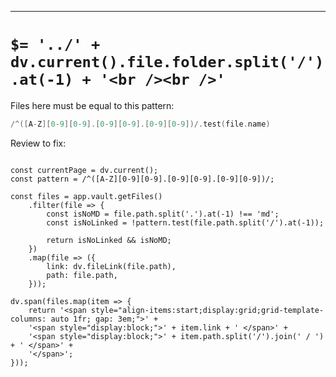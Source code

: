 ----

# `$= '../' + dv.current().file.folder.split('/').at(-1) + '<br /><br />'`

Files here must be equal to this pattern: 

```cpp
/^([A-Z][0-9][0-9].[0-9][0-9].[0-9][0-9])/.test(file.name)
```

Review to fix:

```dataviewjs

const currentPage = dv.current();
const pattern = /^([A-Z][0-9][0-9].[0-9][0-9].[0-9][0-9])/;

const files = app.vault.getFiles()
	.filter(file => {
		const isNoMD = file.path.split('.').at(-1) !== 'md'; 
		const isNoLinked = !pattern.test(file.path.split('/').at(-1));
		
		return isNoLinked && isNoMD;  
	})
	.map(file => ({ 
		link: dv.fileLink(file.path),
		path: file.path,
	}));

dv.span(files.map(item => {
	return '<span style="align-items:start;display:grid;grid-template-columns: auto 1fr; gap: 3em;">' +
	'<span style="display:block;">' + item.link + ' </span>' +
	'<span style="display:block;">' + item.path.split('/').join(' / ') + ' </span>' +
	'</span>';
}));

```